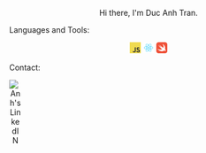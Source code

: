 
<p align="center">
  Hi there, I'm Duc Anh Tran.
</p>
<p>Languages and Tools:</p>
<p align="center">
  <code><img height="20" src="https://raw.githubusercontent.com/github/explore/80688e429a7d4ef2fca1e82350fe8e3517d3494d/topics/javascript/javascript.png"></code>
  <code><img height="20" src="https://raw.githubusercontent.com/github/explore/80688e429a7d4ef2fca1e82350fe8e3517d3494d/topics/react/react.png"></code>
  <code><img height="20" src="https://raw.githubusercontent.com/github/explore/80688e429a7d4ef2fca1e82350fe8e3517d3494d/topics/swift/swift.png"></code>
</p>
<p>Contact:</p>
<p align="center">
   <a href="https://www.linkedin.com/in/duc-anh-tran-582329165/">
      <img align="left" alt="Anh's LinkedIN" width="22px" src="https://raw.githubusercontent.com/peterthehan/peterthehan/master/assets/linkedin.svg" />
   </a>
</p>
